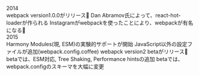 <div class="history-container">
  <div class="list-with-title">
    <div class="list-with-title-title">2014</div>
    <div class="list-with-title-body">
      <span>webpack version1.0.0がリリース🎉</span>
      <span>Dan Abramov氏によって、react-hot-loaderが作られる</span>
      <span>Instagramがwebpackを使ったことにより、webpackが有名になる🚀</span>
    </div>
  </div>
  <div class="list-with-title">
    <div class="list-with-title-title">2015</div>
    <div class="list-with-title-body">
      <span>Harmony Modules(現, ESM)の実験的サポートが開始</span>
      <span>JavaScript以外の設定ファイルが追加(webpack.config.coffee)</span>
      <span>webapck version2 betaがリリース🎉</span>
      <span>betaでは、ESM対応, Tree Shaking, Performance hintsの追加</span>
      <span>betaでは、webpack.configのスキーマを大幅に変更</span>
    </div>
  </div>
</div>
